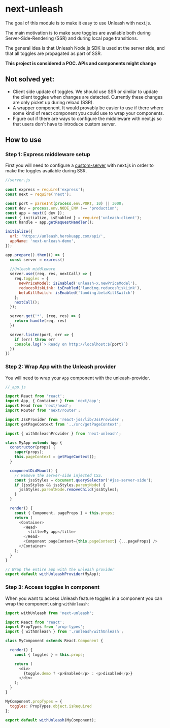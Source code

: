 # next-unleash
The goal of this module is to make it easy to use Unleash with next.js. 

The main motivation is to make sure toggles are available both during Server-Side-Rendering (SSR) 
and during local page transitions. 

The general idea is that Unleash Node.js SDK is used at the server side, and that all toggles are 
propagated as part of SSR. 

**This project is considered a POC. APIs and components might change**

## Not solved yet:
- Client side update of toggles. We should use SSR or similar to update the client toggles when changes are detected. Currently these changes are only picket up during reload (SSR). 
- A wrapper component. It would provably be easier to use if there where some kind of react component you could use to wrap your components. 
- Figure out if there are ways to configure the middleware with next.js so that users don't have to introduce custom server. 


## How to use

### Step 1: Express middleware setup

First you will need to configure a [custom-server](https://github.com/zeit/next.js/tree/canary/examples/custom-server-express) with next.js in order to make the toggles available during SSR. 

```javascript
//server.js
  
const express = require('express');
const next = require('next');

const port = parseInt(process.env.PORT, 10) || 3000;
const dev = process.env.NODE_ENV !== 'production';
const app = next({ dev });
const { initialize, isEnabled } = require('unleash-client');
const handle = app.getRequestHandler();

initialize({
  url: 'https://unleash.herokuapp.com/api/',
  appName: 'next-unleash-demo',
});

app.prepare().then(() => {
  const server = express()
  
  //Unleash middleware
  server.use((req, res, nextCall) => {
    req.toggles = {
      newPriceModel: isEnabled('unleash-x.newPriceModel'),
      reducesRiskLink: isEnabled('landing.reducesRiskLink'),
      betaKillSwitch: isEnabled('landing.betaKillSwitch')
    };
    nextCall();
  });

  server.get('*', (req, res) => {
    return handle(req, res)
  })

  server.listen(port, err => {
    if (err) throw err
    console.log(`> Ready on http://localhost:${port}`)
  })
})
```


### Step 2: Wrap App with the Unleash provider

You will need to wrap your `App` component with the unleash-provider. 

```javascript
//_app.js

import React from 'react';
import App, { Container } from 'next/app';
import Head from 'next/head';
import Router from 'next/router';

import JssProvider from 'react-jss/lib/JssProvider';
import getPageContext from '../src/getPageContext';

import { withUnleashProvider } from 'next-unleash';

class MyApp extends App {
  constructor(props) {
    super(props);
    this.pageContext = getPageContext();
  }

  componentDidMount() {
    // Remove the server-side injected CSS.
    const jssStyles = document.querySelector('#jss-server-side');
    if (jssStyles && jssStyles.parentNode) {
      jssStyles.parentNode.removeChild(jssStyles);
    }
  }

  render() {
    const { Component, pageProps } = this.props;
    return (
      <Container>
        <Head>
          <title>My app</title>
        </Head>
        <Component pageContext={this.pageContext} {...pageProps} />
      </Container>
    );
  }
}

// Wrap the entire app with the unleash provider
export default withUnleashProvider(MyApp);
```

### Step 3: Access toggles in component

When you want to access Unleash feature toggles in a component you can wrap the component using `withUnleash`:

```javascript
import withUnleash from 'next-unleash';

import React from 'react';
import PropTypes from 'prop-types';
import { withUnleash } from './unleash/withUnleash';

class MyComponent extends React.Component {

  render() {
    const { toggles } = this.props;

    return (
      <div>
        {toggle.demo ? <p>Enabled</p> : <p>disabled</p>}
      </div>
    );
  }
}

MyComponent.propTypes = {
  toggles: PropTypes.object.isRequired
};

export default withUnleash(MyComponent);


```